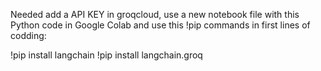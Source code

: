 Needed add a API KEY in groqcloud, use a new notebook file with this Python code in Google Colab and use this !pip commands in first lines of codding:

!pip install langchain
!pip install langchain.groq
